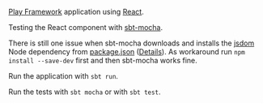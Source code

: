 [Play Framework](https://www.playframework.com) application using [React](https://facebook.github.io/react/).

Testing the React component with [sbt-mocha](https://github.com/sbt/sbt-mocha).

There is still one issue when sbt-mocha downloads and installs the [jsdom](https://github.com/tmpvar/jsdom)
Node dependency from [package.json](package.json) ([Details](https://github.com/sbt/sbt-mocha/issues/4)).
As workaround run `npm install --save-dev` first and then sbt-mocha works fine.

Run the application with `sbt run`.

Run the tests with `sbt mocha` or with `sbt test`.
